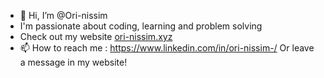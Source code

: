 - 👋 Hi, I’m @Ori-nissim
- I'm passionate about coding, learning and problem solving
- Check out my website [ori-nissim.xyz](http://www.ori-nissim.xyz)
- 📫 How to reach me :
https://www.linkedin.com/in/ori-nissim-/ Or leave a message in my website!


<!---
Ori-nissim/Ori-nissim is a ✨ special ✨ repository because its `README.md` (this file) appears on your GitHub profile.
You can click the Preview link to take a look at your changes.
--->
